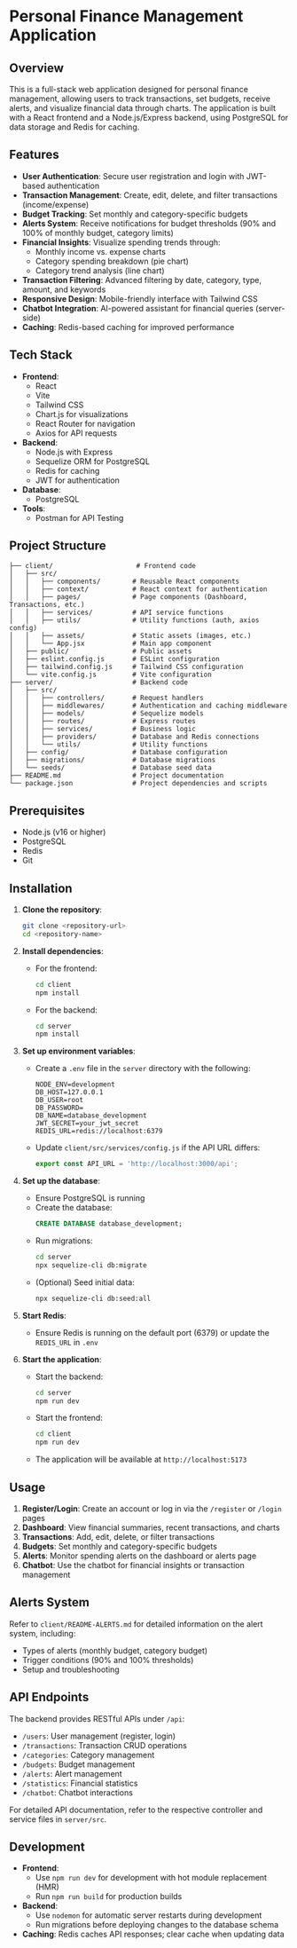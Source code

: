 # Personal Finance Management Application

## Overview
This is a full-stack web application designed for personal finance management, allowing users to track transactions, set budgets, receive alerts, and visualize financial data through charts. The application is built with a React frontend and a Node.js/Express backend, using PostgreSQL for data storage and Redis for caching.

## Features
- **User Authentication**: Secure user registration and login with JWT-based authentication
- **Transaction Management**: Create, edit, delete, and filter transactions (income/expense)
- **Budget Tracking**: Set monthly and category-specific budgets
- **Alerts System**: Receive notifications for budget thresholds (90% and 100% of monthly budget, category limits)
- **Financial Insights**: Visualize spending trends through:
  - Monthly income vs. expense charts
  - Category spending breakdown (pie chart)
  - Category trend analysis (line chart)
- **Transaction Filtering**: Advanced filtering by date, category, type, amount, and keywords
- **Responsive Design**: Mobile-friendly interface with Tailwind CSS
- **Chatbot Integration**: AI-powered assistant for financial queries (server-side)
- **Caching**: Redis-based caching for improved performance

## Tech Stack
- **Frontend**:
  - React
  - Vite
  - Tailwind CSS
  - Chart.js for visualizations
  - React Router for navigation
  - Axios for API requests
- **Backend**:
  - Node.js with Express
  - Sequelize ORM for PostgreSQL
  - Redis for caching
  - JWT for authentication
- **Database**:
  - PostgreSQL
- **Tools**:
  - Postman for API Testing

## Project Structure
```
├── client/                     # Frontend code
│   ├── src/
│   │   ├── components/        # Reusable React components
│   │   ├── context/           # React context for authentication
│   │   ├── pages/             # Page components (Dashboard, Transactions, etc.)
│   │   ├── services/          # API service functions
│   │   ├── utils/             # Utility functions (auth, axios config)
│   │   ├── assets/            # Static assets (images, etc.)
│   │   └── App.jsx            # Main app component
│   ├── public/                # Public assets
│   ├── eslint.config.js       # ESLint configuration
│   ├── tailwind.config.js     # Tailwind CSS configuration
│   └── vite.config.js         # Vite configuration
├── server/                    # Backend code
│   ├── src/
│   │   ├── controllers/       # Request handlers
│   │   ├── middlewares/       # Authentication and caching middleware
│   │   ├── models/            # Sequelize models
│   │   ├── routes/            # Express routes
│   │   ├── services/          # Business logic
│   │   ├── providers/         # Database and Redis connections
│   │   └── utils/             # Utility functions
│   ├── config/                # Database configuration
│   ├── migrations/            # Database migrations
│   └── seeds/                 # Database seed data
├── README.md                  # Project documentation
└── package.json               # Project dependencies and scripts
```

## Prerequisites
- Node.js (v16 or higher)
- PostgreSQL
- Redis
- Git

## Installation
1. **Clone the repository**:
   ```bash
   git clone <repository-url>
   cd <repository-name>
   ```

2. **Install dependencies**:
   - For the frontend:
     ```bash
     cd client
     npm install
     ```
   - For the backend:
     ```bash
     cd server
     npm install
     ```

3. **Set up environment variables**:
   - Create a `.env` file in the `server` directory with the following:
     ```env
     NODE_ENV=development
     DB_HOST=127.0.0.1
     DB_USER=root
     DB_PASSWORD=
     DB_NAME=database_development
     JWT_SECRET=your_jwt_secret
     REDIS_URL=redis://localhost:6379
     ```
   - Update `client/src/services/config.js` if the API URL differs:
     ```javascript
     export const API_URL = 'http://localhost:3000/api';
     ```

4. **Set up the database**:
   - Ensure PostgreSQL is running
   - Create the database:
     ```sql
     CREATE DATABASE database_development;
     ```
   - Run migrations:
     ```bash
     cd server
     npx sequelize-cli db:migrate
     ```
   - (Optional) Seed initial data:
     ```bash
     npx sequelize-cli db:seed:all
     ```

5. **Start Redis**:
   - Ensure Redis is running on the default port (6379) or update the `REDIS_URL` in `.env`

6. **Start the application**:
   - Start the backend:
     ```bash
     cd server
     npm run dev
     ```
   - Start the frontend:
     ```bash
     cd client
     npm run dev
     ```
   - The application will be available at `http://localhost:5173`

## Usage
1. **Register/Login**: Create an account or log in via the `/register` or `/login` pages
2. **Dashboard**: View financial summaries, recent transactions, and charts
3. **Transactions**: Add, edit, delete, or filter transactions
4. **Budgets**: Set monthly and category-specific budgets
5. **Alerts**: Monitor spending alerts on the dashboard or alerts page
6. **Chatbot**: Use the chatbot for financial insights or transaction management

## Alerts System
Refer to `client/README-ALERTS.md` for detailed information on the alert system, including:
- Types of alerts (monthly budget, category budget)
- Trigger conditions (90% and 100% thresholds)
- Setup and troubleshooting

## API Endpoints
The backend provides RESTful APIs under `/api`:
- `/users`: User management (register, login)
- `/transactions`: Transaction CRUD operations
- `/categories`: Category management
- `/budgets`: Budget management
- `/alerts`: Alert management
- `/statistics`: Financial statistics
- `/chatbot`: Chatbot interactions

For detailed API documentation, refer to the respective controller and service files in `server/src`.

## Development
- **Frontend**:
  - Use `npm run dev` for development with hot module replacement (HMR)
  - Run `npm run build` for production builds
- **Backend**:
  - Use `nodemon` for automatic server restarts during development
  - Run migrations before deploying changes to the database schema
- **Caching**: Redis caches API responses; clear cache when updating data
